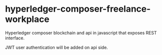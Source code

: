 # hyperledger-composer-freelance-workplace

Hyperledger composer blockchain and api in javascript that exposes REST interface.

JWT user authentication will be added on api side.
